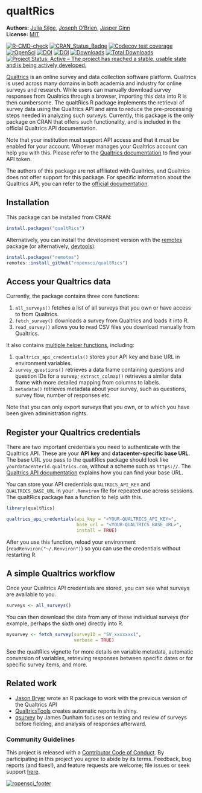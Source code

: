 
<!-- README.md is generated from README.Rmd. Please edit that file -->

# qualtRics

**Authors:** [Julia Silge](https://juliasilge.com/), [Joseph
O’Brien](joseph.m.obrien@gmail.com), [Jasper
Ginn](https://jasperhg90.github.io/)<br/> **License:**
[MIT](https://opensource.org/license/mit)

<!-- badges: start -->

[![R-CMD-check](https://github.com/ropensci/qualtRics/workflows/R-CMD-check/badge.svg)](https://github.com/ropensci/qualtRics/actions)
[![CRAN_Status_Badge](https://www.r-pkg.org/badges/version/qualtRics)](https://cran.r-project.org/package=qualtRics)
[![Codecov test
coverage](https://codecov.io/gh/ropensci/qualtRics/branch/master/graph/badge.svg)](https://app.codecov.io/gh/ropensci/qualtRics?branch=master)
[![rOpenSci](https://badges.ropensci.org/192_status.svg)](https://github.com/ropensci/software-review/issues/192)
[![DOI](https://zenodo.org/badge/70817337.svg)](https://zenodo.org/badge/latestdoi/70817337)
[![DOI](https://joss.theoj.org/papers/10.21105/joss.00690/status.svg)](https://doi.org/10.21105/joss.00690)
[![Downloads](https://cranlogs.r-pkg.org/badges/qualtRics)](https://CRAN.R-project.org/package=qualtRics)
[![Total
Downloads](https://cranlogs.r-pkg.org/badges/grand-total/qualtRics?color=orange)](https://CRAN.R-project.org/package=qualtRics)
[![Project Status: Active – The project has reached a stable, usable
state and is being actively
developed.](https://www.repostatus.org/badges/latest/active.svg)](https://www.repostatus.org/#active)
<!-- badges: end -->

[Qualtrics](https://www.qualtrics.com/) is an online survey and data
collection software platform. Qualtrics is used across many domains in
both academia and industry for online surveys and research. While users
can manually download survey responses from Qualtrics through a browser,
importing this data into R is then cumbersome. The qualtRics R package
implements the retrieval of survey data using the Qualtrics API and aims
to reduce the pre-processing steps needed in analyzing such surveys.
Currently, this package is the only package on CRAN that offers such
functionality, and is included in the official Qualtrics API
documentation.

Note that your institution must support API access and that it must be
enabled for your account. Whoever manages your Qualtrics account can
help you with this. Please refer to the [Qualtrics
documentation](https://api.qualtrics.com/) to find your API token.

The authors of this package are not affiliated with Qualtrics, and
Qualtrics does not offer support for this package. For specific
information about the Qualtrics API, you can refer to the [official
documentation](https://api.qualtrics.com/).

## Installation

This package can be installed from CRAN:

``` r
install.packages("qualtRics")
```

Alternatively, you can install the development version with the
[remotes](https://cran.r-project.org/package=remotes) package (or
alternatively, [devtools](https://cran.r-project.org/package=devtools)):

``` r
install.packages("remotes")
remotes::install_github("ropensci/qualtRics")
```

## Access your Qualtrics data

Currently, the package contains three core functions:

1.  `all_surveys()` fetches a list of all surveys that you own or have
    access to from Qualtrics.
2.  `fetch_survey()` downloads a survey from Qualtrics and loads it into
    R.
3.  `read_survey()` allows you to read CSV files you download manually
    from Qualtrics.

It also contains [multiple helper
functions](https://docs.ropensci.org/qualtRics/reference/index.html#other-helper-functions),
including:

1.  `qualtrics_api_credentials()` stores your API key and base URL in
    environment variables.
2.  `survey_questions()` retrieves a data frame containing questions and
    question IDs for a survey; `extract_colmap()` retrieves a similar
    data frame with more detailed mapping from columns to labels.
3.  `metadata()` retrieves metadata about your survey, such as
    questions, survey flow, number of responses etc.

Note that you can only export surveys that you own, or to which you have
been given administration rights.

## Register your Qualtrics credentials

There are two important credentials you need to authenticate with the
Qualtrics API. These are your **API key** and **datacenter-specific base
URL**. The base URL you pass to the qualtRics package should look like
`yourdatacenterid.qualtrics.com`, without a scheme such as `https://`.
The [Qualtrics API documentation](https://api.qualtrics.com/) explains
how you can find your base URL.

You can store your API credentials `QUALTRICS_API_KEY` and
`QUALTRICS_BASE_URL` in your `.Renviron` file for repeated use across
sessions. The qualtRics package has a function to help with this.

``` r
library(qualtRics)

qualtrics_api_credentials(api_key = "<YOUR-QUALTRICS_API_KEY>", 
                          base_url = "<YOUR-QUALTRICS_BASE_URL>",
                          install = TRUE)
```

After you use this function, reload your environment
(`readRenviron("~/.Renviron")`) so you can use the credentials without
restarting R.

## A simple Qualtrics workflow

Once your Qualtrics API credentials are stored, you can see what surveys
are available to you.

``` r
surveys <- all_surveys() 
```

You can then download the data from any of these individual surveys (for
example, perhaps the sixth one) directly into R.

``` r
mysurvey <- fetch_survey(surveyID = "SV_xxxxxxx1", 
                         verbose = TRUE)
```

See the qualtRics vignette for more details on variable metadata,
automatic conversion of variables, retrieving responses between specific
dates or for specific survey items, and more.

## Related work

- [Jason Bryer](https://github.com/jbryer/qualtrics) wrote an R package
  to work with the previous version of the Qualtrics API
- [QualtricsTools](https://github.com/emma-morgan/QualtricsTools)
  creates automatic reports in shiny.
- [qsurvey](https://github.com/jamesdunham/qsurvey) by James Dunham
  focuses on testing and review of surveys before fielding, and analysis
  of responses afterward.

### Community Guidelines

This project is released with a [Contributor Code of
Conduct](https://github.com/ropensci/qualtRics/blob/master/CONDUCT.md).
By participating in this project you agree to abide by its terms.
Feedback, bug reports (and fixes!), and feature requests are welcome;
file issues or seek support
[here](https://github.com/ropensci/qualtRics/issues).

[![ropensci_footer](https://ropensci.org/public_images/ropensci_footer.png)](https://ropensci.org)
